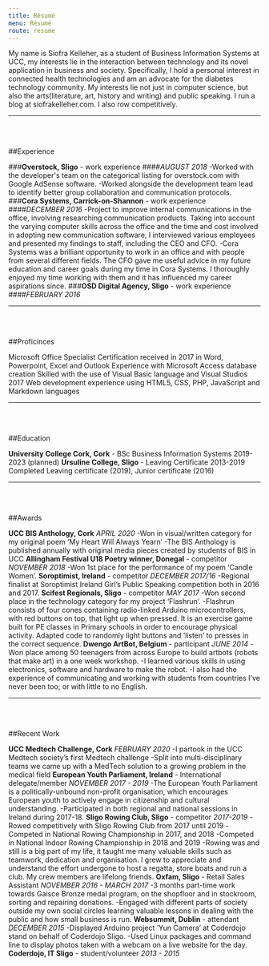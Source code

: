 ```yaml
---
title: Résumé
menu: Résumé
route: resume
---
```

My name is Síofra Kelleher, as a student of Business Information Systems at UCC, my interests lie in the interaction between technology and its novel application in business and society. Specifically, I hold a personal interest in connected health technologies and am an advocate for the diabetes technology community.
My interests lie not just in computer science, but also the arts(literature, art, history and writing) and public speaking. I run a blog at siofrakelleher.com. I also row competitively.

---
<br></br>

##Experience

###**Overstock, Sligo** - work experience
####*AUGUST 2018*
-Worked with the developer's team on the categorical listing for overstock.com with Google AdSense software. 
-Worked alongside the development team lead to identify better group collaboration and communication protocols.
###**Cora Systems, Carrick-on-Shannon** - work experience
####*DECEMBER 2016*
-Project to improve internal communications in the office, involving researching communication products. Taking into account the varying computer skills across the office and the time and cost involved in adopting new communication software, I interviewed various employees and presented my findings to staff, including the CEO and CFO.
-Cora Systems was a brilliant opportunity to work in an office and with people from several different fields. The CFO gave me useful advice in my future education and career goals during my time in Cora Systems. I thoroughly enjoyed my time working with them and it has influenced my career aspirations since.
###**OSD Digital Agency, Sligo** - work experience
####*FEBRUARY 2016*

---
<br></br>

##Proficinces

Microsoft Office Specialist Certification received in 2017 in Word, Powerpoint, Excel and Outlook
Experience with Microsoft Access database creation
Skilled with the use of Visual Basic language and Visual Studios 2017
Web development experience using HTML5, CSS, PHP, JavaScript and Markdown languages

---
<br></br>

##Education

**University College Cork, Cork** - BSc Business Information Systems
2019-2023 (planned)
**Ursuline College, Sligo** - Leaving Certificate
2013-2019
Completed Leaving certificate (2019), Junior certificate (2016)

---
<br></br>

##Awards

**UCC BIS Anthology, Cork**
*APRIL 2020*
-Won in visual/written category for my original poem ‘My Heart Will Always Yearn’
-The BIS Anthology is published annually with original media pieces created by students of BIS in UCC
**Allingham Festival U18 Poetry winner, Donegal** - competitor
*NOVEMBER 2018*
-Won 1st place for the performance of my poem ‘Candle Women’.
**Soroptimist, Ireland** - competitor
*DECEMBER 2017/16*
-Regional finalist at Soroptimist Ireland Girl’s Public Speaking competition both in 2016 and 2017.
**Scifest Regionals, Sligo** - competitor
*MAY 2017*
-Won second place in the technology category for my project ‘Flashrun’.
-Flashrun consists of four cones containing radio-linked Arduino microcontrollers, with red buttons on top, that light up when pressed. It is an exercise game built for PE classes in Primary schools in order to encourage physical activity. Adapted code to randomly light buttons and ‘listen’ to presses in the correct sequence.
**Dwengo ArtBot, Belgium** - participant
*JUNE 2014*
-Won place among 50 teenagers from across Europe to build artbots (robots that make art) in a one week workshop.
-I learned various skills in using electronics, software and hardware to make the robot.
-I also had the experience of communicating and working with students from countries I’ve never been too; or with little to no English.

---
<br></br>

##Recent Work

**UCC Medtech Challenge, Cork**
*FEBRUARY 2020*
-I partook in the UCC Medtech society’s first Medtech challenge
-Split into multi-disciplinary teams we came up with a MedTech solution to a growing problem in the medical field
**European Youth Parliament,  Ireland** - International delegate/member
*NOVEMBER 2017 - 2019*
-The European Youth Parliament is a politically-unbound non-profit organisation, which encourages European youth to actively engage in citizenship and cultural understanding.
-Participated in both regional and national sessions in Ireland during 2017-18.
**Sligo Rowing Club, Sligo** - competitor
*2017-2019*
-Rowed competitively with Sligo Rowing Club from 2017 until 2019
-Competed in National Rowing Championship in 2017, and 2018
-Competed in National Indoor Rowing Championship in 2018 and 2019
-Rowing was and still is a big part of my life, it taught me many valuable skills such as teamwork, dedication and organisation. I grew to appreciate and understand the effort undergone to host a regatta, store boats and run a club. My crew members are lifelong friends.
**Oxfam, Sligo** - Retail Sales Assistant
*NOVEMBER 2016 - MARCH 2017*
-3 months part-time work towards Gaisce Bronze medal program, on the shopfloor and in stockroom, sorting and repairing donations.
-Engaged with different parts of society outside my own social circles learning valuable lessons in dealing with the public and how small business is run.
**Websummit, Dublin** - attendant
*DECEMBER 2015*
-Displayed Arduino project ‘Yun Camera’ at Coderdojo stand on behalf of Coderdojo Sligo.
-Used Linux packages and command line to display photos taken with a webcam on a live website for the day.
**Coderdojo, IT Sligo** - student/volunteer
*2013 - 2015*
